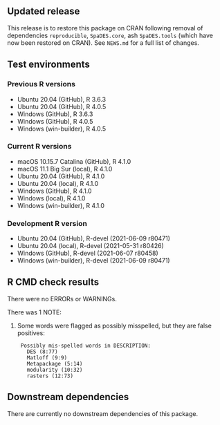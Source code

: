 ## Updated release

This release is to restore this package on CRAN following removal of dependencies `reproducible`, `SpaDES.core`, ash `SpaDES.tools` (which have now been restored on CRAN).
See `NEWS.md` for a full list of changes.

## Test environments

### Previous R versions
* Ubuntu 20.04                 (GitHub), R 3.6.3
* Ubuntu 20.04                 (GitHub), R 4.0.5
* Windows                      (GitHub), R 3.6.3
* Windows                      (GitHub), R 4.0.5
* Windows                 (win-builder), R 4.0.5

### Current R versions
* macOS 10.15.7 Catalina       (GitHub), R 4.1.0
* macOS 11.1 Big Sur            (local), R 4.1.0
* Ubuntu 20.04                 (GitHub), R 4.1.0
* Ubuntu 20.04                  (local), R 4.1.0
* Windows                      (GitHub), R 4.1.0
* Windows                       (local), R 4.1.0
* Windows                 (win-builder), R 4.1.0

### Development R version
* Ubuntu 20.04                 (GitHub), R-devel (2021-06-09 r80471)
* Ubuntu 20.04                  (local), R-devel (2021-05-31 r80426)
* Windows                      (GitHub), R-devel (2021-06-07 r80458)
* Windows                 (win-builder), R-devel (2021-06-09 r80471)

## R CMD check results

There were no ERRORs or WARNINGs.

There was 1 NOTE:

1. Some words were flagged as possibly misspelled, but they are false positives:

        Possibly mis-spelled words in DESCRIPTION:
          DES (8:77)
          Matloff (9:9)
          Metapackage (5:14)
          modularity (10:32)
          rasters (12:73)

## Downstream dependencies

There are currently no downstream dependencies of this package.

